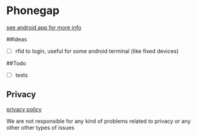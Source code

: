 # Phonegap

[see android app for more info](https://github.com/dima2015/android)

##Ideas
- [ ] rfid to login, useful for some android terminal (like fixed devices)

##Todo
- [ ] tests

## Privacy

[privacy policy](http://plunner.com/privacy.txt)

We are not responsible for any kind of problems related to privacy or any other other types of issues

